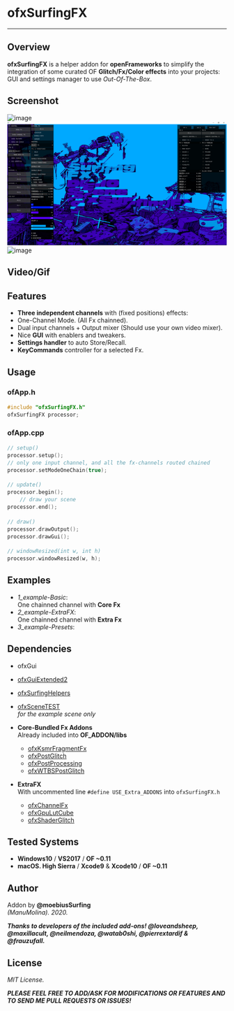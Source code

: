 # ofxSurfingFX 
--------------------------------

## Overview
**ofxSurfingFX** is a helper addon for **openFrameworks** to simplify the integration of some curated OF **Glitch/Fx/Color effects** into your projects: GUI and settings manager to use *Out-Of-The-Box*. 

## Screenshot
![image](/readme_images/1_example-Basic.PNG?raw=true "image")  
![image](/readme_images/2_example-ExtraFX.PNG?raw=true "image")  
![image](/readme_images/2_example-ExtraFXb?raw=true "image")  

## Video/Gif

## Features
* **Three independent channels** with (fixed positions) effects:
 * One-Channel Mode. (All Fx chainned).
 * Dual input channels + Output mixer (Should use your own video mixer).
* Nice **GUI** with enablers and tweakers.
* **Settings handler** to auto Store/Recall.
* **KeyCommands** controller for a selected Fx.

## Usage

### ofApp.h
```c++
#include "ofxSurfingFX.h"
ofxSurfingFX processor;
```

### ofApp.cpp
```c++
// setup()
processor.setup();
// only one input channel, and all the fx-channels routed chained
processor.setModeOneChain(true);

// update()
processor.begin();
	// draw your scene
processor.end();

// draw()
processor.drawOutput();
processor.drawGui();

// windowResized(int w, int h)
processor.windowResized(w, h);
```

## Examples
- _1_example-Basic_:  
  One chainned channel with **Core Fx**  
- _2_example-ExtraFX_:  
  One chainned channel with **Extra Fx**  
- _3_example-Presets_:  

## Dependencies
* ofxGui
* [ofxGuiExtended2](https://github.com/moebiussurfing/ofxGuiExtended2)
* [ofxSurfingHelpers](https://github.com/moebiussurfing/ofxSurfingHelpers) 
* [ofxSceneTEST](https://github.com/moebiussurfing/ofxSceneTEST)  
  *for the example scene only*

* **Core-Bundled Fx Addons**  
Already included into **OF_ADDON/libs**  
  * [ofxKsmrFragmentFx](https://github.com/loveandsheep/ofxKsmrFragmentFx)
  * [ofxPostGlitch](https://github.com/maxillacult/ofxPostGlitch)
  * [ofxPostProcessing](https://github.com/neilmendoza/ofxPostProcessing)
  * [ofxWTBSPostGlitch](https://github.com/watab0shi/ofxWTBSPostGlitch)

* **ExtraFX**  
With uncommented line ```#define USE_Extra_ADDONS``` into ```ofxSurfingFX.h```  
  * [ofxChannelFx](https://github.com/moebiussurfing/ofxChannelFx)
  * [ofxGpuLutCube](https://github.com/moebiussurfing/ofxGpuLutCube)
  * [ofxShaderGlitch](https://github.com/pierrextardif/ofxShaderGlitch)

## Tested Systems
- **Windows10** / **VS2017** / **OF ~0.11**
- **macOS. High Sierra** / **Xcode9** & **Xcode10** / **OF ~0.11**

## Author
Addon by **@moebiusSurfing**  
*(ManuMolina). 2020.*

**_Thanks to developers of the included add-ons! @loveandsheep, @maxillacult, @neilmendoza, @watab0shi, @pierrextardif & @frauzufall._**

## License
*MIT License.*

**_PLEASE FEEL FREE TO ADD/ASK FOR MODIFICATIONS OR FEATURES AND TO SEND ME PULL REQUESTS OR ISSUES!_**
